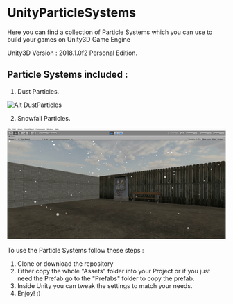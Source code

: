 # UnityParticleSystems

Here you can find a collection of Particle Systems which you can use to build your games on Unity3D Game Engine

Unity3D Version : 2018.1.0f2 Personal Edition.

## Particle Systems included : 
  1. Dust Particles.
    
   ![Alt DustParticles](https://github.com/khannishat67/UnityParticleSystems/blob/master/Gifs/DustParticles.gif)

  2. Snowfall Particles. 
  
   ![Alt Snowfall](https://github.com/khannishat67/UnityParticleSystems/blob/master/Gifs/ezgif.com-video-to-gif.gif)
    







To use the Particle Systems follow these steps : 
  1. Clone or download the repository
  2. Either copy the whole "Assets" folder into your Project or if you just need the Prefab go to the "Prefabs" folder to copy the prefab.
  3. Inside Unity you can tweak the settings to match your needs.
  4. Enjoy! :)
